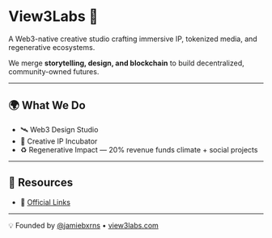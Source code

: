 # View3Labs 🌙

A Web3-native creative studio crafting immersive IP, tokenized media, and regenerative ecosystems.  

We merge **storytelling, design, and blockchain** to build decentralized, community-owned futures.  

---

## 🌍 What We Do
- 🛰️ Web3 Design Studio  
- 🎨 Creative IP Incubator 
- ♻️ Regenerative Impact — 20% revenue funds climate + social projects  

---

## 📡 Resources
- 📖 [Official Links](https://view3labs.com/links)  

---

💡 Founded by [@jamiebxrns](https://github.com/jamiebxrns) • [view3labs.com](https://view3labs.com)

